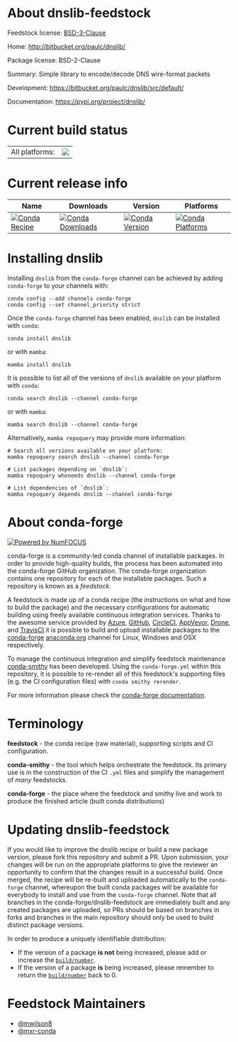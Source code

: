 About dnslib-feedstock
======================

Feedstock license: [BSD-3-Clause](https://github.com/conda-forge/dnslib-feedstock/blob/main/LICENSE.txt)

Home: http://bitbucket.org/paulc/dnslib/

Package license: BSD-2-Clause

Summary: Simple library to encode/decode DNS wire-format packets

Development: https://bitbucket.org/paulc/dnslib/src/default/

Documentation: https://pypi.org/project/dnslib/

Current build status
====================


<table><tr><td>All platforms:</td>
    <td>
      <a href="https://dev.azure.com/conda-forge/feedstock-builds/_build/latest?definitionId=7822&branchName=main">
        <img src="https://dev.azure.com/conda-forge/feedstock-builds/_apis/build/status/dnslib-feedstock?branchName=main">
      </a>
    </td>
  </tr>
</table>

Current release info
====================

| Name | Downloads | Version | Platforms |
| --- | --- | --- | --- |
| [![Conda Recipe](https://img.shields.io/badge/recipe-dnslib-green.svg)](https://anaconda.org/conda-forge/dnslib) | [![Conda Downloads](https://img.shields.io/conda/dn/conda-forge/dnslib.svg)](https://anaconda.org/conda-forge/dnslib) | [![Conda Version](https://img.shields.io/conda/vn/conda-forge/dnslib.svg)](https://anaconda.org/conda-forge/dnslib) | [![Conda Platforms](https://img.shields.io/conda/pn/conda-forge/dnslib.svg)](https://anaconda.org/conda-forge/dnslib) |

Installing dnslib
=================

Installing `dnslib` from the `conda-forge` channel can be achieved by adding `conda-forge` to your channels with:

```
conda config --add channels conda-forge
conda config --set channel_priority strict
```

Once the `conda-forge` channel has been enabled, `dnslib` can be installed with `conda`:

```
conda install dnslib
```

or with `mamba`:

```
mamba install dnslib
```

It is possible to list all of the versions of `dnslib` available on your platform with `conda`:

```
conda search dnslib --channel conda-forge
```

or with `mamba`:

```
mamba search dnslib --channel conda-forge
```

Alternatively, `mamba repoquery` may provide more information:

```
# Search all versions available on your platform:
mamba repoquery search dnslib --channel conda-forge

# List packages depending on `dnslib`:
mamba repoquery whoneeds dnslib --channel conda-forge

# List dependencies of `dnslib`:
mamba repoquery depends dnslib --channel conda-forge
```


About conda-forge
=================

[![Powered by
NumFOCUS](https://img.shields.io/badge/powered%20by-NumFOCUS-orange.svg?style=flat&colorA=E1523D&colorB=007D8A)](https://numfocus.org)

conda-forge is a community-led conda channel of installable packages.
In order to provide high-quality builds, the process has been automated into the
conda-forge GitHub organization. The conda-forge organization contains one repository
for each of the installable packages. Such a repository is known as a *feedstock*.

A feedstock is made up of a conda recipe (the instructions on what and how to build
the package) and the necessary configurations for automatic building using freely
available continuous integration services. Thanks to the awesome service provided by
[Azure](https://azure.microsoft.com/en-us/services/devops/), [GitHub](https://github.com/),
[CircleCI](https://circleci.com/), [AppVeyor](https://www.appveyor.com/),
[Drone](https://cloud.drone.io/welcome), and [TravisCI](https://travis-ci.com/)
it is possible to build and upload installable packages to the
[conda-forge](https://anaconda.org/conda-forge) [anaconda.org](https://anaconda.org/)
channel for Linux, Windows and OSX respectively.

To manage the continuous integration and simplify feedstock maintenance
[conda-smithy](https://github.com/conda-forge/conda-smithy) has been developed.
Using the ``conda-forge.yml`` within this repository, it is possible to re-render all of
this feedstock's supporting files (e.g. the CI configuration files) with ``conda smithy rerender``.

For more information please check the [conda-forge documentation](https://conda-forge.org/docs/).

Terminology
===========

**feedstock** - the conda recipe (raw material), supporting scripts and CI configuration.

**conda-smithy** - the tool which helps orchestrate the feedstock.
                   Its primary use is in the construction of the CI ``.yml`` files
                   and simplify the management of *many* feedstocks.

**conda-forge** - the place where the feedstock and smithy live and work to
                  produce the finished article (built conda distributions)


Updating dnslib-feedstock
=========================

If you would like to improve the dnslib recipe or build a new
package version, please fork this repository and submit a PR. Upon submission,
your changes will be run on the appropriate platforms to give the reviewer an
opportunity to confirm that the changes result in a successful build. Once
merged, the recipe will be re-built and uploaded automatically to the
`conda-forge` channel, whereupon the built conda packages will be available for
everybody to install and use from the `conda-forge` channel.
Note that all branches in the conda-forge/dnslib-feedstock are
immediately built and any created packages are uploaded, so PRs should be based
on branches in forks and branches in the main repository should only be used to
build distinct package versions.

In order to produce a uniquely identifiable distribution:
 * If the version of a package **is not** being increased, please add or increase
   the [``build/number``](https://docs.conda.io/projects/conda-build/en/latest/resources/define-metadata.html#build-number-and-string).
 * If the version of a package **is** being increased, please remember to return
   the [``build/number``](https://docs.conda.io/projects/conda-build/en/latest/resources/define-metadata.html#build-number-and-string)
   back to 0.

Feedstock Maintainers
=====================

* [@mwilson8](https://github.com/mwilson8/)
* [@mxr-conda](https://github.com/mxr-conda/)

